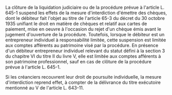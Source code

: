 La clôture de la liquidation judiciaire ou de la procédure prévue à l'article L. 645-1 suspend les effets de la mesure d'interdiction d'émettre des chèques, dont le débiteur fait l'objet au titre de l'article 65-3 du décret du 30 octobre 1935 unifiant le droit en matière de chèques et relatif aux cartes de paiement, mise en oeuvre à l'occasion du rejet d'un chèque émis avant le jugement d'ouverture de la procédure. Toutefois, lorsque le débiteur est un entrepreneur individuel à responsabilité limitée, cette suspension est limitée aux comptes afférents au patrimoine visé par la procédure. En présence d'un débiteur entrepreneur individuel relevant du statut défini à la section 3 du chapitre VI du titre II du livre V, elle est limitée aux comptes afférents à son patrimoine professionnel, sauf en cas de clôture de la procédure prévue à l'article L. 645-1.


Si les créanciers recouvrent leur droit de poursuite individuelle, la mesure d'interdiction reprend effet, à compter de la délivrance du titre exécutoire mentionné au V de l'article L. 643-11.

